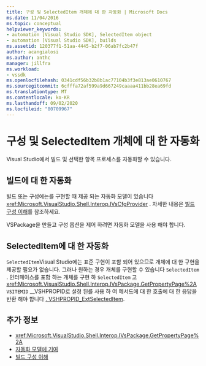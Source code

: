 ```yaml
---
title: 구성 및 SelectedItem 개체에 대 한 자동화 | Microsoft Docs
ms.date: 11/04/2016
ms.topic: conceptual
helpviewer_keywords:
- automation [Visual Studio SDK], SelectedItem object
- automation [Visual Studio SDK], builds
ms.assetid: 120377f1-51aa-4445-b2f7-06ab7fc2b47f
author: acangialosi
ms.author: anthc
manager: jillfra
ms.workload:
- vssdk
ms.openlocfilehash: 0341cdf56b32b8b1ac77104b3f3e813ae0610767
ms.sourcegitcommit: 6cfffa72af599a9d667249caaaa411bb28ea69fd
ms.translationtype: MT
ms.contentlocale: ko-KR
ms.lasthandoff: 09/02/2020
ms.locfileid: "80709967"
---
```

# <a name="automation-for-configuration-and-selecteditem-objects"></a>구성 및 SelectedItem 개체에 대 한 자동화

Visual Studio에서 빌드 및 선택한 항목 프로세스를 자동화할 수 있습니다.

## <a name="automation-for-builds"></a>빌드에 대 한 자동화

빌드 또는 구성에는를 구현할 때 제공 되는 자동화 모델이 있습니다 <xref:Microsoft.VisualStudio.Shell.Interop.IVsCfgProvider> . 자세한 내용은 [빌드 구성 이해](../../ide/understanding-build-configurations.md)를 참조하세요.

VSPackage을 만들고 구성 옵션을 제어 하려면 자동화 모델을 사용 해야 합니다.

## <a name="automation-for-selecteditem"></a>SelectedItem에 대 한 자동화

`SelectedItem`Visual Studio에는 표준 구현이 포함 되어 있으므로 개체에 대 한 구현을 제공할 필요가 없습니다. 그러나 원하는 경우 개체를 구현할 수 있습니다 `SelectedItem` . 인터페이스를 포함 하는 개체를 구현 하 `SelectedItem` 고 <xref:Microsoft.VisualStudio.Shell.Interop.IVsPackage.GetPropertyPage%2A> `VSITEMID` __VSHPROPID로 설정 된를 사용 하 여 메서드에 대 한 호출에 대 한 응답을 반환 해야 합니다 [. VSHPROPID_ExtSelectedItem](<xref:Microsoft.VisualStudio.Shell.Interop.__VSHPROPID.VSHPROPID_ExtSelectedItem>).

## <a name="see-also"></a>추가 정보

- <xref:Microsoft.VisualStudio.Shell.Interop.IVsPackage.GetPropertyPage%2A>
- [자동화 모델에 기여](../../extensibility/internals/contributing-to-the-automation-model.md)
- [빌드 구성 이해](../../ide/understanding-build-configurations.md)
